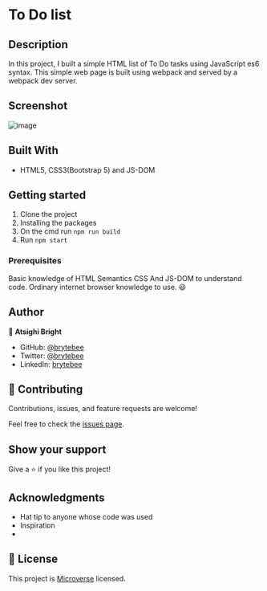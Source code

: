 # To Do list

## Description

In this project, I built a simple HTML list of To Do tasks using JavaScript es6 syntax. This simple web page is built using webpack and served by a webpack dev server.

## Screenshot

![image](https://user-images.githubusercontent.com/27709832/139115947-8c70a4d2-d28e-47d9-8619-3932f5f455fb.png)

<!-- [live-demo](https://brytebee.github.io/toDo/dist/) -->

## Built With

- HTML5, CSS3(Bootstrap 5) and JS-DOM

## Getting started

1. Clone the project
2. Installing the packages
3. On the cmd run `npm run build`
4. Run `npm start`

### Prerequisites

Basic knowledge of HTML Semantics CSS And JS-DOM to understand code.
Ordinary internet browser knowledge to use. :smiley:

## Author

👤 **Atsighi Bright**

- GitHub: [@brytebee](https://github.com/brytebee)
- Twitter: [@brytebee](https://twitter.com/brytebee)
- LinkedIn: [brytebee](https://www.linkedin.com/in/brytebee/)

## 🤝 Contributing

Contributions, issues, and feature requests are welcome!

Feel free to check the [issues page](https://github.com/brytebee/toDo/issues).

## Show your support

Give a ⭐️ if you like this project!

## Acknowledgments

- Hat tip to anyone whose code was used
- Inspiration
-

## 📝 License

This project is [Microverse](https://www.microverse.org/) licensed.
